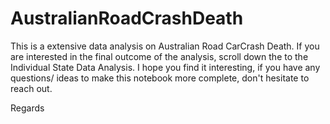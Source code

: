 # AustralianRoadCrashDeath
This is a extensive data analysis on Australian Road CarCrash Death. If you are interested in the final outcome of the analysis, scroll down the to the Individual State Data Analysis. 
I hope you find it interesting, if you have any questions/ ideas to make this notebook more complete, don't hesitate to reach out.


Regards
